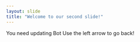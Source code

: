 ```yaml
---
layout: slide
title: "Welcome to our second slide!"
---
```

You need updating Bot
Use the left arrow to go back!
